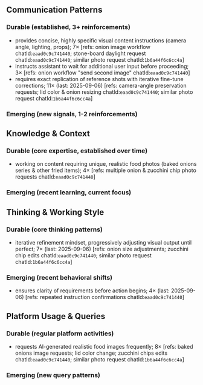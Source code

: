 ## Communication Patterns
### Durable (established, 3+ reinforcements)
- provides concise, highly specific visual content instructions (camera angle, lighting, props); 7× [refs: onion image workflow chatId:`eaad0c9c741440`; stone-board daylight request chatId:`eaad0c9c741440`; similar photo request chatId:`1b6a44f6c6cc4a`]
- instructs assistant to wait for additional user input before proceeding; 3× [refs: onion workflow "send second image" chatId:`eaad0c9c741440`]
- requires exact replication of reference shots with iterative fine-tune corrections; 11× (last: 2025-09-06) [refs: camera-angle preservation requests; lid color & onion resizing chatId:`eaad0c9c741440`; similar photo request chatId:`1b6a44f6c6cc4a`]

### Emerging (new signals, 1-2 reinforcements)

## Knowledge & Context
### Durable (core expertise, established over time)
- working on content requiring unique, realistic food photos (baked onions series & other fried items); 4× [refs: multiple onion & zucchini chip photo requests chatId:`eaad0c9c741440`]

### Emerging (recent learning, current focus)

## Thinking & Working Style
### Durable (core thinking patterns)
- iterative refinement mindset, progressively adjusting visual output until perfect; 7× (last: 2025-09-06) [refs: onion size adjustments; zucchini chip edits chatId:`eaad0c9c741440`; similar photo request chatId:`1b6a44f6c6cc4a`]

### Emerging (recent behavioral shifts)
- ensures clarity of requirements before action begins; 4× (last: 2025-09-06) [refs: repeated instruction confirmations chatId:`eaad0c9c741440`]

## Platform Usage & Queries
### Durable (regular platform activities)
- requests AI-generated realistic food images frequently; 8× [refs: baked onions image requests; lid color change; zucchini chips edits chatId:`eaad0c9c741440`; similar photo request chatId:`1b6a44f6c6cc4a`]

### Emerging (new query patterns)
